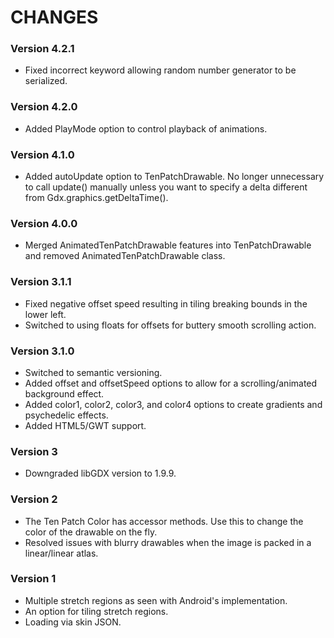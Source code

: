 # CHANGES #

### Version 4.2.1 ###

* Fixed incorrect keyword allowing random number generator to be serialized.

### Version 4.2.0 ###

* Added PlayMode option to control playback of animations.

### Version 4.1.0 ###

* Added autoUpdate option to TenPatchDrawable. No longer unnecessary to call update() manually unless you want to specify a delta different from Gdx.graphics.getDeltaTime().

### Version 4.0.0 ###

* Merged AnimatedTenPatchDrawable features into TenPatchDrawable and removed AnimatedTenPatchDrawable class.

### Version 3.1.1 ###

* Fixed negative offset speed resulting in tiling breaking bounds in the lower left.
* Switched to using floats for offsets for buttery smooth scrolling action.

### Version 3.1.0 ###

* Switched to semantic versioning.
* Added offset and offsetSpeed options to allow for a scrolling/animated background effect.
* Added color1, color2, color3, and color4 options to create gradients and psychedelic effects.
* Added HTML5/GWT support.

### Version 3 ###

* Downgraded libGDX version to 1.9.9.

### Version 2 ###

* The Ten Patch Color has accessor methods. Use this to change the color of the drawable on the fly.
* Resolved issues with blurry drawables when the image is packed in a linear/linear atlas.

### Version 1 ###

* Multiple stretch regions as seen with Android's implementation.
* An option for tiling stretch regions.
* Loading via skin JSON.